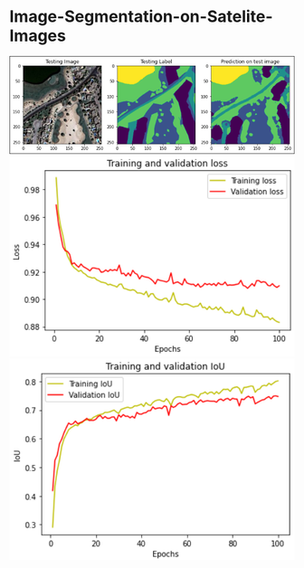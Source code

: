 # Image-Segmentation-on-Satelite-Images



<p align="center">
  <img width="800" src="result.png">
  
  <img width="800" src="train_loss.png">
  
  <img width="800" src="train_iou.png">
</p>

